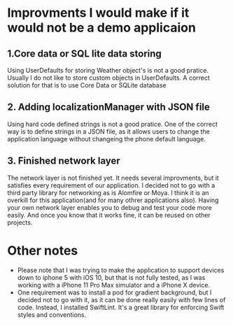 
# Improvments I would make if it would not be a demo applicaion

## 1.Core data or SQL lite data storing
Using UserDefaults for storing Weather object's is not a good pratice. Usually I do not like to store custom objects in UserDefaults. A correct solution for that is to use Core Data or SQLite database

## 2. Adding localizationManager with JSON file
Using hard code defined strings is not a good pratice. One of the correct way is to define strings in a JSON file, as it allows users to change the application language without changeing the phone default language.

## 3. Finished network layer
The network layer is not finished yet. It needs several improvments, but it satisfies every requirement of our application. I decided not to go with a third party library for networking as is Alomfire or Moya. I think it is an overkill for this application(and for many othrer applications also). Having your own network layer enables you to debug and test your code more easily. And once you know that it works fine, it can be reused on other projects.

# Other notes

- Please note that I was trying to make the application to support devices down to iphone 5 with iOS 10, but that is not fully tested, as I was working with a iPhone 11 Pro Max simulator and a iPhone X device.
- One requirement was to install a pod for gradient background, but I decided not to go with it, as it can be done really easily with few lines of code. Instead, I installed SwiftLint. It's a great library for enforcing Swift styles and conventions.
